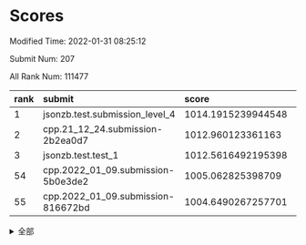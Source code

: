 # Scores

Modified Time: 2022-01-31 08:25:12

Submit Num: 207

All Rank Num: 111477

| rank |               submit               |       score        |       sigma        | pk_num |
| :--- | :--------------------------------- | :----------------- | :----------------- | :----- |
| 1    | jsonzb.test.submission_level_4     | 1014.1915239944548 | 0.807082900601185  | 2154   |
| 2    | cpp.21_12_24.submission-2b2ea0d7   | 1012.960123361163  | 0.7914109871878157 | 2155   |
| 3    | jsonzb.test.test_1                 | 1012.5616492195398 | 0.793841246502221  | 2156   |
| 54   | cpp.2022_01_09.submission-5b0e3de2 | 1005.062825398709  | 0.710798828079122  | 2158   |
| 55   | cpp.2022_01_09.submission-816672bd | 1004.6490267257701 | 0.7235461001630763 | 2152   |


<details>
<summary>全部</summary>

| rank |                 submit                 |       score        |       sigma        | pk_num |
| :--- | :------------------------------------- | :----------------- | :----------------- | :----- |
| 1    | jsonzb.test.submission_level_4         | 1014.1915239944548 | 0.807082900601185  | 2154   |
| 2    | cpp.21_12_24.submission-2b2ea0d7       | 1012.960123361163  | 0.7914109871878157 | 2155   |
| 3    | jsonzb.test.test_1                     | 1012.5616492195398 | 0.793841246502221  | 2156   |
| 4    | gobigger.level_3.submission_level_3_5  | 1011.9165256844105 | 0.7953835784168733 | 2154   |
| 5    | gobigger.level_3.submission_level_3_22 | 1011.7021855534044 | 0.766350597500065  | 2155   |
| 6    | gobigger.level_3.submission_level_3_27 | 1011.5020570123638 | 0.7742180560156354 | 2154   |
| 7    | gobigger.level_3.submission_level_3_45 | 1011.2909799702163 | 0.7686096475065232 | 2155   |
| 8    | gobigger.level_3.submission_level_3_39 | 1011.2812996283385 | 0.7777563654298743 | 2151   |
| 9    | gobigger.level_3.submission_level_3_8  | 1011.1871049015306 | 0.775101455885823  | 2158   |
| 10   | gobigger.level_3.submission_level_3_10 | 1011.1829810765531 | 0.7676654784474868 | 2154   |
| 11   | gobigger.level_3.submission_level_3_30 | 1010.8029678609662 | 0.7472224475514624 | 2150   |
| 12   | gobigger.level_3.submission_level_3_0  | 1010.6318153688344 | 0.7678350430156663 | 2151   |
| 13   | gobigger.level_3.submission_level_3_26 | 1010.5841586610569 | 0.7618504845805439 | 2151   |
| 14   | gobigger.level_3.submission_level_3_28 | 1010.4288393607627 | 0.7686691072489337 | 2157   |
| 15   | gobigger.level_3.submission_level_3_43 | 1010.3888842864409 | 0.748843873377115  | 2152   |
| 16   | gobigger.level_3.submission_level_3_40 | 1010.364960478573  | 0.740909976192514  | 2156   |
| 17   | gobigger.level_3.submission_level_3_35 | 1010.250553919643  | 0.7730924423552126 | 2156   |
| 18   | gobigger.level_3.submission_level_3_44 | 1010.0230636955149 | 0.7567958979264126 | 2150   |
| 19   | gobigger.level_3.submission_level_3_36 | 1010.0000552731487 | 0.7626770071261164 | 2157   |
| 20   | gobigger.level_3.submission_level_3_19 | 1009.9886447834509 | 0.7394039021849944 | 2152   |
| 21   | gobigger.level_3.submission_level_3_20 | 1009.9353198966332 | 0.7775898538638188 | 2148   |
| 22   | gobigger.level_3.submission_level_3_12 | 1009.930577587747  | 0.7697017216042232 | 2149   |
| 23   | gobigger.level_3.submission_level_3_24 | 1009.8953383554176 | 0.7722161648257705 | 2157   |
| 24   | gobigger.level_3.submission_level_3_18 | 1009.7361961736474 | 0.7448463587169654 | 2158   |
| 25   | gobigger.level_3.submission_level_3_29 | 1009.7240452226331 | 0.7682116483348661 | 2149   |
| 26   | gobigger.level_3.submission_level_3_37 | 1009.6927894074131 | 0.7594841848690164 | 2160   |
| 27   | gobigger.level_3.submission_level_3_15 | 1009.5947187080822 | 0.7586524456446366 | 2157   |
| 28   | gobigger.level_3.submission_level_3_41 | 1009.5116241673712 | 0.7585023929572197 | 2157   |
| 29   | gobigger.level_3.submission_level_3_23 | 1009.4740294956794 | 0.7355478657421253 | 2156   |
| 30   | gobigger.level_3.submission_level_3_42 | 1009.4061700225875 | 0.755829951684407  | 2151   |
| 31   | gobigger.level_3.submission_level_3_17 | 1009.3847324463995 | 0.7688996794174026 | 2155   |
| 32   | gobigger.level_3.submission_level_3_33 | 1009.3515601676042 | 0.7495542693462949 | 2153   |
| 33   | gobigger.level_3.submission_level_3_14 | 1009.3145684853102 | 0.7550084565029052 | 2153   |
| 34   | gobigger.level_3.submission_level_3_46 | 1009.3006522000511 | 0.7562392851148722 | 2156   |
| 35   | gobigger.level_3.submission_level_3_13 | 1009.2404142686335 | 0.7529143567378801 | 2153   |
| 36   | gobigger.level_3.submission_level_3_6  | 1009.240311690922  | 0.7688225971635088 | 2151   |
| 37   | gobigger.level_3.submission_level_3_9  | 1009.2389045296076 | 0.7582039113762128 | 2153   |
| 38   | gobigger.level_3.submission_level_3_49 | 1009.165104719576  | 0.7514753253344659 | 2151   |
| 39   | gobigger.level_3.submission_level_3_31 | 1009.1264176031649 | 0.7370188217470403 | 2152   |
| 40   | gobigger.level_3.submission_level_3_11 | 1009.1261584608914 | 0.7462913768566621 | 2152   |
| 41   | gobigger.level_3.submission_level_3_3  | 1009.0891886673106 | 0.75557947180177   | 2155   |
| 42   | gobigger.level_3.submission_level_3_21 | 1009.0845917289055 | 0.739419751014384  | 2153   |
| 43   | gobigger.level_3.submission_level_3_7  | 1009.041030474699  | 0.7458101989145988 | 2157   |
| 44   | gobigger.level_3.submission_level_3_48 | 1009.0340080481823 | 0.7429641936783604 | 2155   |
| 45   | gobigger.level_3.submission_level_3_2  | 1008.8983033407378 | 0.7407457354631043 | 2152   |
| 46   | gobigger.level_3.submission_level_3_25 | 1008.8872157577018 | 0.7534078580784701 | 2156   |
| 47   | gobigger.level_3.submission_level_3_4  | 1008.8503962703545 | 0.7371215144428982 | 2154   |
| 48   | gobigger.level_3.submission_level_3_16 | 1008.822291002068  | 0.7523515540322084 | 2152   |
| 49   | gobigger.level_3.submission_level_3_38 | 1008.7027480351126 | 0.7544577848079127 | 2158   |
| 50   | gobigger.level_3.submission_level_3_32 | 1008.4986071770732 | 0.7631715211781    | 2158   |
| 51   | gobigger.level_3.submission_level_3_47 | 1008.0824134396032 | 0.7476655372092023 | 2149   |
| 52   | gobigger.level_3.submission_level_3_34 | 1008.0630480805987 | 0.7444654784530108 | 2155   |
| 53   | gobigger.level_3.submission_level_3_1  | 1008.0274734080037 | 0.736189825527554  | 2157   |
| 54   | cpp.2022_01_09.submission-5b0e3de2     | 1005.062825398709  | 0.710798828079122  | 2158   |
| 55   | cpp.2022_01_09.submission-816672bd     | 1004.6490267257701 | 0.7235461001630763 | 2152   |
| 56   | gobigger.level_1.submission_level_1_27 | 1004.5972507250887 | 0.7294954699256637 | 2152   |
| 57   | gobigger.level_1.submission_level_1_6  | 1004.5692893628543 | 0.7119989282396333 | 2150   |
| 58   | gobigger.level_1.submission_level_1_34 | 1004.4952097627302 | 0.7276691114661898 | 2150   |
| 59   | gobigger.level_1.submission_level_1_47 | 1004.2760265922942 | 0.711893100516346  | 2154   |
| 60   | gobigger.level_1.submission_level_1_0  | 1004.1906951360983 | 0.7161654104305364 | 2158   |
| 61   | gobigger.level_1.submission_level_1_48 | 1004.0850018504517 | 0.7123435318173178 | 2157   |
| 62   | gobigger.level_1.submission_level_1_41 | 1004.0677893442356 | 0.7216445039340705 | 2155   |
| 63   | gobigger.level_1.submission_level_1_16 | 1003.9658803490217 | 0.7164570305194787 | 2155   |
| 64   | gobigger.level_1.submission_level_1_8  | 1003.9124401808419 | 0.71176543013851   | 2158   |
| 65   | gobigger.level_1.submission_level_1_30 | 1003.8923203882862 | 0.7166508153079628 | 2149   |
| 66   | gobigger.level_1.submission_level_1_24 | 1003.7550139114342 | 0.713323974743193  | 2155   |
| 67   | gobigger.level_1.submission_level_1_42 | 1003.7403237361316 | 0.7260697845032544 | 2157   |
| 68   | gobigger.level_1.submission_level_1_19 | 1003.720043707763  | 0.7190428193642254 | 2157   |
| 69   | gobigger.level_1.submission_level_1_37 | 1003.7130485676369 | 0.715999984796784  | 2157   |
| 70   | gobigger.level_1.submission_level_1_25 | 1003.706438793966  | 0.7106744223834401 | 2157   |
| 71   | gobigger.level_1.submission_level_1_43 | 1003.629519849407  | 0.7057245356320202 | 2156   |
| 72   | gobigger.level_1.submission_level_1_46 | 1003.6209276239854 | 0.7203030482673556 | 2162   |
| 73   | gobigger.level_1.submission_level_1_21 | 1003.6010675966562 | 0.71786945293102   | 2151   |
| 74   | gobigger.level_1.submission_level_1_38 | 1003.5704870950544 | 0.7078326569273189 | 2150   |
| 75   | gobigger.level_1.submission_level_1_2  | 1003.5647712298857 | 0.7069876614490912 | 2156   |
| 76   | gobigger.level_1.submission_level_1_32 | 1003.5228334223266 | 0.7136349320067252 | 2156   |
| 77   | gobigger.level_1.submission_level_1_49 | 1003.4730205488758 | 0.7180028222894597 | 2153   |
| 78   | gobigger.level_1.submission_level_1_17 | 1003.4091114156723 | 0.7187725840851246 | 2157   |
| 79   | gobigger.level_1.submission_level_1_22 | 1003.3462375388413 | 0.7148772654071311 | 2155   |
| 80   | gobigger.level_1.submission_level_1_23 | 1003.3338186550034 | 0.7173923078007047 | 2155   |
| 81   | gobigger.level_1.submission_level_1_31 | 1003.3187372957482 | 0.7128278240614916 | 2155   |
| 82   | gobigger.level_1.submission_level_1_35 | 1003.1863693876744 | 0.6998200539313865 | 2153   |
| 83   | gobigger.level_1.submission_level_1_39 | 1003.1447097034395 | 0.7069644174984829 | 2154   |
| 84   | gobigger.level_1.submission_level_1_1  | 1003.0729143988067 | 0.7173998196999789 | 2151   |
| 85   | gobigger.level_1.submission_level_1_5  | 1003.0602729250434 | 0.7143423269134709 | 2156   |
| 86   | gobigger.level_1.submission_level_1_4  | 1003.0402998589103 | 0.7214267305443325 | 2157   |
| 87   | gobigger.level_1.submission_level_1_12 | 1003.0255328678464 | 0.7013098804637485 | 2152   |
| 88   | gobigger.level_1.submission_level_1_44 | 1002.9780996601406 | 0.7029333798274268 | 2153   |
| 89   | gobigger.level_1.submission_level_1_13 | 1002.9696861316057 | 0.7079452352603309 | 2151   |
| 90   | gobigger.level_1.submission_level_1_14 | 1002.9686975179461 | 0.7082718694786958 | 2156   |
| 91   | gobigger.level_1.submission_level_1_20 | 1002.9444809204869 | 0.7088201896197859 | 2151   |
| 92   | gobigger.level_1.submission_level_1_28 | 1002.8962119703335 | 0.7067930710983075 | 2155   |
| 93   | gobigger.level_1.submission_level_1_7  | 1002.7633821543437 | 0.7094008894879366 | 2152   |
| 94   | gobigger.level_1.submission_level_1_40 | 1002.6840459139022 | 0.7134649493537254 | 2156   |
| 95   | gobigger.level_1.submission_level_1_15 | 1002.6053193741875 | 0.7231767683359835 | 2151   |
| 96   | gobigger.level_1.submission_level_1_26 | 1002.5664597274935 | 0.7152579194507397 | 2153   |
| 97   | gobigger.level_1.submission_level_1_9  | 1002.3773780712035 | 0.702617384783288  | 2161   |
| 98   | gobigger.level_1.submission_level_1_45 | 1002.3328736578512 | 0.7120119644549358 | 2156   |
| 99   | gobigger.level_1.submission_level_1_11 | 1002.2011867353355 | 0.7170423440778595 | 2158   |
| 100  | gobigger.level_1.submission_level_1_29 | 1002.1508989333018 | 0.7091339257493091 | 2156   |
| 101  | gobigger.level_1.submission_level_1_10 | 1001.7892305953235 | 0.7104138810380517 | 2154   |
| 102  | gobigger.level_1.submission_level_1_36 | 1001.6458815573163 | 0.7045770657321779 | 2153   |
| 103  | gobigger.level_1.submission_level_1_33 | 1001.4137027936935 | 0.7164955435131904 | 2156   |
| 104  | gobigger.level_1.submission_level_1_18 | 1001.2549068917966 | 0.7089528690251699 | 2160   |
| 105  | gobigger.level_1.submission_level_1_3  | 1000.882457375931  | 0.7108337036047334 | 2155   |
| 106  | gobigger.random.submission_random_45   | 997.5465031515411  | 0.713097124866228  | 2152   |
| 107  | gobigger.random.submission_random_8    | 997.4049484207226  | 0.7171501717654662 | 2151   |
| 108  | gobigger.random.submission_random_28   | 997.1328401702362  | 0.7048305031319048 | 2152   |
| 109  | gobigger.random.submission_random_48   | 996.926552912711   | 0.692481770143314  | 2152   |
| 110  | gobigger.random.submission_random_37   | 996.8711099709388  | 0.7094592344194248 | 2151   |
| 111  | gobigger.random.submission_random_38   | 996.8451887224768  | 0.7038701611046898 | 2154   |
| 112  | gobigger.random.submission_random_4    | 996.7600119997347  | 0.7071368833179861 | 2156   |
| 113  | gobigger.random.submission_random_20   | 996.6538763350027  | 0.7037474714668278 | 2150   |
| 114  | gobigger.random.submission_random_14   | 996.6477676686733  | 0.7256441013484739 | 2155   |
| 115  | gobigger.random.submission_random_19   | 996.6416184265479  | 0.703663427929039  | 2156   |
| 116  | gobigger.random.submission_random_17   | 996.5390538218203  | 0.7129464579228048 | 2153   |
| 117  | gobigger.random.submission_random_12   | 996.4418005817568  | 0.714801021234523  | 2154   |
| 118  | gobigger.random.submission_random_5    | 996.4154781318351  | 0.7025507971056844 | 2153   |
| 119  | gobigger.random.submission_random_7    | 996.3794422066971  | 0.7049886486983002 | 2153   |
| 120  | gobigger.random.submission_random_34   | 996.3638939763918  | 0.7113854871749373 | 2153   |
| 121  | gobigger.random.submission_random_33   | 996.2210608989062  | 0.7094869112784574 | 2156   |
| 122  | gobigger.random.submission_random_30   | 996.1915433338118  | 0.715527141703785  | 2160   |
| 123  | gobigger.random.submission_random_0    | 996.1834239689266  | 0.7178920297456473 | 2155   |
| 124  | gobigger.random.submission_random_3    | 996.1739303310569  | 0.7086792879311948 | 2161   |
| 125  | gobigger.random.submission_random_2    | 996.103711102024   | 0.7024070795730891 | 2158   |
| 126  | gobigger.random.submission_random_16   | 996.0957988202949  | 0.7096837655317533 | 2154   |
| 127  | gobigger.random.submission_random_11   | 996.0581995189117  | 0.7082680744185664 | 2154   |
| 128  | gobigger.random.submission_random_6    | 995.9872009008054  | 0.714092065054092  | 2150   |
| 129  | gobigger.random.submission_random_35   | 995.9687805244646  | 0.7102813516989818 | 2156   |
| 130  | gobigger.random.submission_random_26   | 995.8997281049599  | 0.6946072678264823 | 2159   |
| 131  | gobigger.random.submission_random_42   | 995.8860449781533  | 0.7116195893880586 | 2155   |
| 132  | gobigger.random.submission_random_47   | 995.8030461415054  | 0.711589132236336  | 2151   |
| 133  | gobigger.random.submission_random_18   | 995.7926936374893  | 0.7064316649522883 | 2154   |
| 134  | gobigger.random.submission_random_46   | 995.7690832291235  | 0.7181460592024813 | 2157   |
| 135  | gobigger.random.submission_random_24   | 995.7566492422952  | 0.7192889736280812 | 2158   |
| 136  | gobigger.random.submission_random_27   | 995.750323519613   | 0.7109604024909482 | 2156   |
| 137  | gobigger.random.submission_random_25   | 995.7493525081993  | 0.7102299336895311 | 2152   |
| 138  | gobigger.random.submission_random_22   | 995.742796510261   | 0.7125310504384664 | 2154   |
| 139  | gobigger.random.submission_random_32   | 995.7351478979919  | 0.7099024853086284 | 2152   |
| 140  | gobigger.random.submission_random_40   | 995.7215336637864  | 0.7183094831873738 | 2150   |
| 141  | gobigger.random.submission_random_29   | 995.6962147121554  | 0.7197861861135766 | 2156   |
| 142  | gobigger.random.submission_random_49   | 995.6241545560422  | 0.7053754937643362 | 2153   |
| 143  | gobigger.random.submission_random_36   | 995.5702654803666  | 0.7150316701400212 | 2151   |
| 144  | gobigger.random.submission_random_15   | 995.496731589555   | 0.721181877594271  | 2157   |
| 145  | gobigger.random.submission_random_44   | 995.4702486005964  | 0.7148580276959772 | 2154   |
| 146  | gobigger.random.submission_random_41   | 995.461811944363   | 0.7082642544628922 | 2155   |
| 147  | gobigger.random.submission_random_9    | 995.4586648187276  | 0.7088778397726022 | 2160   |
| 148  | gobigger.random.submission_random_31   | 995.4339241782673  | 0.7288321472578735 | 2154   |
| 149  | gobigger.random.submission_random_10   | 995.3273122954711  | 0.7133718492396788 | 2155   |
| 150  | gobigger.random.submission_random_21   | 995.2830023547481  | 0.6955935380416131 | 2159   |
| 151  | gobigger.random.submission_random_23   | 995.2457147121887  | 0.7042780217633223 | 2152   |
| 152  | gobigger.random.submission_random_13   | 995.1639836289929  | 0.7197782517421001 | 2155   |
| 153  | gobigger.random.submission_random_1    | 995.0077470483668  | 0.717428906276247  | 2155   |
| 154  | gobigger.random.submission_random_43   | 994.9792123003268  | 0.7214809388284728 | 2155   |
| 155  | gobigger.random.submission_random_39   | 994.6808614890358  | 0.7215057805534353 | 2156   |
| 156  | gobigger.level_2.submission_level_2_2  | 994.1598933521071  | 0.7395862702707481 | 2152   |
| 157  | gobigger.level_2.submission_level_2_15 | 993.6659425632205  | 0.7393585220562444 | 2150   |
| 158  | gobigger.level_2.submission_level_2_16 | 993.5667348545479  | 0.7215135041556698 | 2151   |
| 159  | gobigger.level_2.submission_level_2_49 | 993.4981533302445  | 0.7227877801479957 | 2155   |
| 160  | gobigger.level_2.submission_level_2_44 | 993.3786837770729  | 0.719663192342429  | 2152   |
| 161  | gobigger.level_2.submission_level_2_45 | 993.3710799148878  | 0.7375648311643049 | 2162   |
| 162  | gobigger.level_2.submission_level_2_9  | 993.2538959840139  | 0.737092376188862  | 2153   |
| 163  | gobigger.level_2.submission_level_2_4  | 993.122880922693   | 0.7330117343341539 | 2146   |
| 164  | gobigger.level_2.submission_level_2_39 | 993.0350686729269  | 0.7601954734303937 | 2156   |
| 165  | gobigger.level_2.submission_level_2_26 | 992.9466976762657  | 0.7439962755237828 | 2153   |
| 166  | gobigger.level_2.submission_level_2_23 | 992.8710421181399  | 0.738480913917692  | 2153   |
| 167  | gobigger.level_2.submission_level_2_48 | 992.6222325613138  | 0.7390657709252465 | 2154   |
| 168  | gobigger.level_2.submission_level_2_11 | 992.6157158047484  | 0.7352318811405971 | 2154   |
| 169  | gobigger.level_2.submission_level_2_38 | 992.5972633312389  | 0.7407649086872108 | 2149   |
| 170  | gobigger.level_2.submission_level_2_36 | 992.4642512352327  | 0.7485659153700804 | 2153   |
| 171  | gobigger.level_2.submission_level_2_10 | 992.3996629549798  | 0.73086453117806   | 2154   |
| 172  | gobigger.level_2.submission_level_2_17 | 992.3989805168994  | 0.7378761745861417 | 2155   |
| 173  | gobigger.level_2.submission_level_2_34 | 992.3409378968114  | 0.7262782644468416 | 2153   |
| 174  | gobigger.level_2.submission_level_2_1  | 992.2995872499054  | 0.7428286428186197 | 2157   |
| 175  | gobigger.level_2.submission_level_2_13 | 992.1825596421068  | 0.7358697910969174 | 2157   |
| 176  | gobigger.level_2.submission_level_2_24 | 992.152704173614   | 0.7422733306148339 | 2151   |
| 177  | gobigger.level_2.submission_level_2_6  | 992.1229687379754  | 0.7334231711762341 | 2154   |
| 178  | gobigger.level_2.submission_level_2_3  | 992.1150756490393  | 0.7325470363710259 | 2154   |
| 179  | gobigger.level_2.submission_level_2_19 | 992.0762468873489  | 0.7321624815880263 | 2152   |
| 180  | gobigger.level_2.submission_level_2_30 | 992.0395555540834  | 0.7394511225758162 | 2151   |
| 181  | gobigger.level_2.submission_level_2_5  | 992.0236213250755  | 0.7366418638070389 | 2156   |
| 182  | gobigger.level_2.submission_level_2_21 | 992.0107934339447  | 0.7533585859187159 | 2146   |
| 183  | gobigger.level_2.submission_level_2_40 | 992.0037979938289  | 0.7496772232285733 | 2149   |
| 184  | gobigger.level_2.submission_level_2_32 | 991.9077370640027  | 0.7503973741031142 | 2154   |
| 185  | gobigger.level_2.submission_level_2_35 | 991.8941828810921  | 0.7346831849061615 | 2155   |
| 186  | gobigger.level_2.submission_level_2_28 | 991.8522387430664  | 0.7523504145189303 | 2157   |
| 187  | gobigger.level_2.submission_level_2_20 | 991.8289008933704  | 0.7377011305492671 | 2155   |
| 188  | gobigger.level_2.submission_level_2_33 | 991.7898503425517  | 0.7553112142590179 | 2153   |
| 189  | gobigger.level_2.submission_level_2_31 | 991.7883523579678  | 0.7532742431414041 | 2157   |
| 190  | gobigger.level_2.submission_level_2_37 | 991.760627797405   | 0.7310496882696376 | 2157   |
| 191  | gobigger.level_2.submission_level_2_7  | 991.620396140916   | 0.7329915603811751 | 2155   |
| 192  | gobigger.level_2.submission_level_2_22 | 991.6136018235587  | 0.7433229718038499 | 2153   |
| 193  | gobigger.level_2.submission_level_2_27 | 991.5779052185711  | 0.7553928864240559 | 2154   |
| 194  | gobigger.level_2.submission_level_2_12 | 991.5350310049514  | 0.7369322023773048 | 2157   |
| 195  | gobigger.level_2.submission_level_2_42 | 991.4974147510851  | 0.7660363579371928 | 2154   |
| 196  | gobigger.level_2.submission_level_2_29 | 991.4958557006646  | 0.75399646095671   | 2156   |
| 197  | gobigger.level_2.submission_level_2_25 | 991.4493627824792  | 0.7497021852024272 | 2153   |
| 198  | gobigger.level_2.submission_level_2_18 | 991.4269559889402  | 0.7557606080428382 | 2147   |
| 199  | gobigger.level_2.submission_level_2_46 | 991.1528926705597  | 0.7558825325640598 | 2151   |
| 200  | gobigger.level_2.submission_level_2_8  | 991.0116581312756  | 0.7776583212282874 | 2152   |
| 201  | gobigger.level_2.submission_level_2_0  | 990.9856478676988  | 0.7593259709706824 | 2154   |
| 202  | gobigger.level_2.submission_level_2_14 | 990.9221414476007  | 0.7572295997109447 | 2160   |
| 203  | gobigger.level_2.submission_level_2_47 | 990.7048885528201  | 0.7646513372083349 | 2153   |
| 204  | gobigger.level_2.submission_level_2_41 | 990.574310260656   | 0.7668633110765761 | 2149   |
| 205  | gobigger.level_2.submission_level_2_43 | 990.2209119675082  | 0.7716519836076086 | 2153   |
| 206  | gobigger.none.submission_none_1        | 978.6822294749828  | 1.2350836384957777 | 2153   |
| 207  | gobigger.none.submission_none_0        | 977.5148417765795  | 1.2801301119356918 | 2156   |

</details>